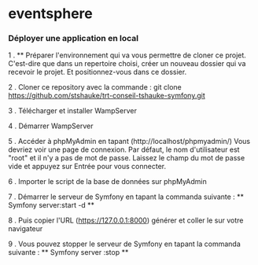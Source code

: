 # eventsphere
### Déployer une application en local 

1 . ** Préparer l'environnement qui va vous permettre de cloner ce projet. 
       C'est-dire que dans un repertoire choisi, créer un nouveau dossier qui va recevoir le projet.
       Et positionnez-vous dans ce dossier.  

2 . Cloner ce repository avec la commande : 
    git clone https://github.com/stshauke/trt-conseil-tshauke-symfony.git 


3 . Télécharger et installer WampServer

4 . Démarrer WampServer

5 . Accéder à phpMyAdmin en tapant (http://localhost/phpmyadmin/)
   Vous devriez voir une page de connexion. Par défaut, le nom d'utilisateur est "root" et il n'y a pas de mot de passe. Laissez le champ du mot de passe vide et appuyez sur Entrée pour vous connecter.

6 . Importer  le script de la base de données sur phpMyAdmin

7 . Démarrer le serveur de Symfony en tapant la commanda suivante : ** Symfony server:start  -d **

8 . Puis copier l'URL (https://127.0.0.1:8000) générer et coller le sur votre navigateur 

9 . Vous pouvez stopper le serveur de Symfony en tapant la commanda suivante : ** Symfony server :stop **
